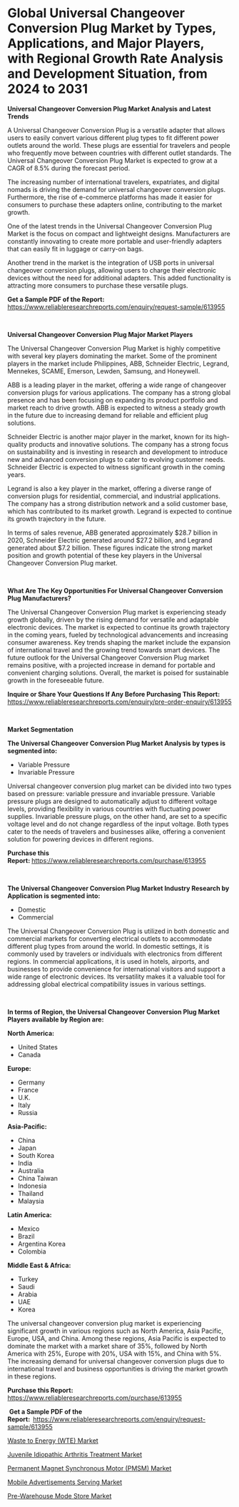 <p><h1>Global Universal Changeover Conversion Plug Market by Types, Applications, and Major Players, with Regional Growth Rate Analysis and Development Situation, from 2024 to 2031</h1></p><p><strong>Universal Changeover Conversion Plug Market Analysis and Latest Trends</strong></p>
<p><p>A Universal Changeover Conversion Plug is a versatile adapter that allows users to easily convert various different plug types to fit different power outlets around the world. These plugs are essential for travelers and people who frequently move between countries with different outlet standards. The Universal Changeover Conversion Plug Market is expected to grow at a CAGR of 8.5% during the forecast period.</p><p>The increasing number of international travelers, expatriates, and digital nomads is driving the demand for universal changeover conversion plugs. Furthermore, the rise of e-commerce platforms has made it easier for consumers to purchase these adapters online, contributing to the market growth.</p><p>One of the latest trends in the Universal Changeover Conversion Plug Market is the focus on compact and lightweight designs. Manufacturers are constantly innovating to create more portable and user-friendly adapters that can easily fit in luggage or carry-on bags.</p><p>Another trend in the market is the integration of USB ports in universal changeover conversion plugs, allowing users to charge their electronic devices without the need for additional adapters. This added functionality is attracting more consumers to purchase these versatile plugs.</p></p>
<p><strong>Get a Sample PDF of the Report:&nbsp;</strong> <a href="https://www.reliableresearchreports.com/enquiry/request-sample/613955">https://www.reliableresearchreports.com/enquiry/request-sample/613955</a></p>
<p>&nbsp;</p>
<p><strong>Universal Changeover Conversion Plug Major Market Players</strong></p>
<p><p>The Universal Changeover Conversion Plug Market is highly competitive with several key players dominating the market. Some of the prominent players in the market include Philippines, ABB, Schneider Electric, Legrand, Mennekes, SCAME, Emerson, Lewden, Samsung, and Honeywell.</p><p>ABB is a leading player in the market, offering a wide range of changeover conversion plugs for various applications. The company has a strong global presence and has been focusing on expanding its product portfolio and market reach to drive growth. ABB is expected to witness a steady growth in the future due to increasing demand for reliable and efficient plug solutions.</p><p>Schneider Electric is another major player in the market, known for its high-quality products and innovative solutions. The company has a strong focus on sustainability and is investing in research and development to introduce new and advanced conversion plugs to cater to evolving customer needs. Schneider Electric is expected to witness significant growth in the coming years.</p><p>Legrand is also a key player in the market, offering a diverse range of conversion plugs for residential, commercial, and industrial applications. The company has a strong distribution network and a solid customer base, which has contributed to its market growth. Legrand is expected to continue its growth trajectory in the future.</p><p>In terms of sales revenue, ABB generated approximately $28.7 billion in 2020, Schneider Electric generated around $27.2 billion, and Legrand generated about $7.2 billion. These figures indicate the strong market position and growth potential of these key players in the Universal Changeover Conversion Plug market.</p></p>
<p>&nbsp;</p>
<p><strong>What Are The Key Opportunities For Universal Changeover Conversion Plug Manufacturers?</strong></p>
<p><p>The Universal Changeover Conversion Plug market is experiencing steady growth globally, driven by the rising demand for versatile and adaptable electronic devices. The market is expected to continue its growth trajectory in the coming years, fueled by technological advancements and increasing consumer awareness. Key trends shaping the market include the expansion of international travel and the growing trend towards smart devices. The future outlook for the Universal Changeover Conversion Plug market remains positive, with a projected increase in demand for portable and convenient charging solutions. Overall, the market is poised for sustainable growth in the foreseeable future.</p></p>
<p><strong>Inquire or Share Your Questions If Any Before Purchasing This Report:</strong> <a href="https://www.reliableresearchreports.com/enquiry/pre-order-enquiry/613955">https://www.reliableresearchreports.com/enquiry/pre-order-enquiry/613955</a></p>
<p>&nbsp;</p>
<p><strong>Market Segmentation</strong></p>
<p><strong>The Universal Changeover Conversion Plug Market Analysis by types is segmented into:</strong></p>
<p><ul><li>Variable Pressure</li><li>Invariable Pressure</li></ul></p>
<p><p>Universal changeover conversion plug market can be divided into two types based on pressure: variable pressure and invariable pressure. Variable pressure plugs are designed to automatically adjust to different voltage levels, providing flexibility in various countries with fluctuating power supplies. Invariable pressure plugs, on the other hand, are set to a specific voltage level and do not change regardless of the input voltage. Both types cater to the needs of travelers and businesses alike, offering a convenient solution for powering devices in different regions.</p></p>
<p><strong>Purchase this Report:&nbsp;</strong><a href="https://www.reliableresearchreports.com/purchase/613955">https://www.reliableresearchreports.com/purchase/613955</a></p>
<p>&nbsp;</p>
<p><strong>The Universal Changeover Conversion Plug Market Industry Research by Application is segmented into:</strong></p>
<p><ul><li>Domestic</li><li>Commercial</li></ul></p>
<p><p>The Universal Changeover Conversion Plug is utilized in both domestic and commercial markets for converting electrical outlets to accommodate different plug types from around the world. In domestic settings, it is commonly used by travelers or individuals with electronics from different regions. In commercial applications, it is used in hotels, airports, and businesses to provide convenience for international visitors and support a wide range of electronic devices. Its versatility makes it a valuable tool for addressing global electrical compatibility issues in various settings.</p></p>
<p>&nbsp;</p>
<p><strong>In terms of Region, the Universal Changeover Conversion Plug Market Players available by Region are:</strong></p>
<p>
    <p> <strong> North America: </strong>
        <ul>
            <li>United States</li>
            <li>Canada</li>
        </ul>
        </p> 
    <p> <strong> Europe: </strong>
        <ul>
            <li>Germany</li>
            <li>France</li>
            <li>U.K.</li>
            <li>Italy</li>
            <li>Russia</li>
        </ul>
        </p> 
    <p> <strong> Asia-Pacific: </strong>
        <ul>
            <li>China</li>
            <li>Japan</li>
            <li>South Korea</li>
            <li>India</li>
            <li>Australia</li>
            <li>China Taiwan</li>
            <li>Indonesia</li>
            <li>Thailand</li>
            <li>Malaysia</li>
        </ul>
        </p> 
    <p> <strong> Latin America: </strong>
        <ul>
            <li>Mexico</li>
            <li>Brazil</li>
            <li>Argentina Korea</li>
            <li>Colombia</li>
        </ul>
        </p> 
    <p> <strong> Middle East & Africa: </strong>
        <ul>
            <li>Turkey</li>
            <li>Saudi</li>
            <li>Arabia</li>
            <li>UAE</li>
            <li>Korea</li>
        </ul>
    </p>
    </p>
<p><p>The universal changeover conversion plug market is experiencing significant growth in various regions such as North America, Asia Pacific, Europe, USA, and China. Among these regions, Asia Pacific is expected to dominate the market with a market share of 35%, followed by North America with 25%, Europe with 20%, USA with 15%, and China with 5%. The increasing demand for universal changeover conversion plugs due to international travel and business opportunities is driving the market growth in these regions.</p></p>
<p><strong>Purchase this Report: </strong><a href="https://www.reliableresearchreports.com/purchase/613955">https://www.reliableresearchreports.com/purchase/613955</a></p>
<p>&nbsp;<strong>Get a Sample PDF of the Report:&nbsp;&nbsp;</strong><a href="https://www.reliableresearchreports.com/enquiry/request-sample/613955">https://www.reliableresearchreports.com/enquiry/request-sample/613955</a></p>
<p><strong></strong></p>
<p><p><a href="https://github.com/kufem1/Market-Research-Report-List-1/blob/main/waste-to-energy-wte-market.md">Waste to Energy (WTE) Market</a></p><p><a href="https://medium.com/@megancarr666/juvenile-idiopathic-arthritis-treatment-market-the-key-to-successful-business-strategy-forecast-c3d0261c24df">Juvenile Idiopathic Arthritis Treatment Market</a></p><p><a href="https://github.com/kosella/Market-Research-Report-List-2/blob/main/permanent-magnet-synchronous-motor-pmsm-market.md">Permanent Magnet Synchronous Motor (PMSM) Market</a></p><p><a href="https://issuu.com/reportprime-2/docs/mobile-advertisements-serving-market-size-2030.ppt">Mobile Advertisements Serving Market</a></p><p><a href="https://issuu.com/reportprime-2/docs/pre-warehouse-mode-store-market-size-2030.pptx">Pre-Warehouse Mode Store Market</a></p></p>